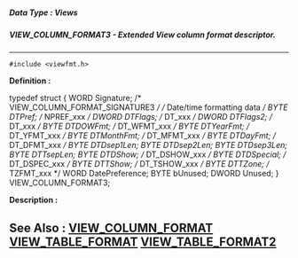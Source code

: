 ##### Data Type : Views
##### VIEW_COLUMN_FORMAT3 - Extended View column format descriptor.
---
```
#include <viewfmt.h>
```

**Definition :**

typedef struct
{
   WORD  Signature;      /* VIEW_COLUMN_FORMAT_SIGNATURE3 */
                         /* Date/time formatting data */
   BYTE  DTPref;         /* NPREF_xxx */
   DWORD DTFlags;        /* DT_xxx */
   DWORD DTFlags2;       /* DT_xxx */
   BYTE  DTDOWFmt;       /* DT_WFMT_xxx */
   BYTE  DTYearFmt;      /* DT_YFMT_xxx */
   BYTE  DTMonthFmt;     /* DT_MFMT_xxx */
   BYTE  DTDayFmt;       /* DT_DFMT_xxx */
   BYTE  DTDsep1Len;
   BYTE  DTDsep2Len;
   BYTE  DTDsep3Len;
   BYTE  DTTsepLen;
   BYTE  DTDShow;        /* DT_DSHOW_xxx */
   BYTE  DTDSpecial;     /* DT_DSPEC_xxx */
   BYTE  DTTShow;        /* DT_TSHOW_xxx */
   BYTE  DTTZone;        /* TZFMT_xxx */
   WORD  DatePreference;
   BYTE  bUnused;
   DWORD Unused;
} VIEW_COLUMN_FORMAT3;

**Description :**




**See Also :**
[VIEW_COLUMN_FORMAT](/domino-c-api-docs/reference/Data/VIEW_COLUMN_FORMAT)
[VIEW_TABLE_FORMAT](/domino-c-api-docs/reference/Data/VIEW_TABLE_FORMAT)
[VIEW_TABLE_FORMAT2](/domino-c-api-docs/reference/Data/VIEW_TABLE_FORMAT2)
---

